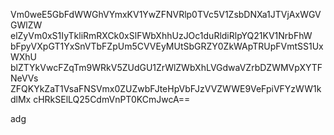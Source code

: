 Vm0weE5GbFdWWGhVYmxKV1YwZFNVRlp0TVc5V1ZsbDNXa1JTVjAxWGVGWlZW
elZyVm0xS1IyTkliRmRXCk0xSlFWbXhhUzJOc1duRldiRlpYQ21KV1NrbFhW
bFpyVXpGT1YxSnVTbFZpUm5CVVEyMUtSbGRZY0ZkWApTRUpFVmtSS1UxWXhU
blZTYkVwcFZqTm9WRkV5ZUdGU1ZrWlZWbXhLVGdwaVZrbDZWMVpXYTFNeVVs
ZFQKYkZaT1VsaFNSVmx0ZUZwbFJteHpVbFJzVVZWWE9VeFpiVFYzWW1kdlMx
cHRkSElLQ25CdmVnPT0KCmJwcA==

adg